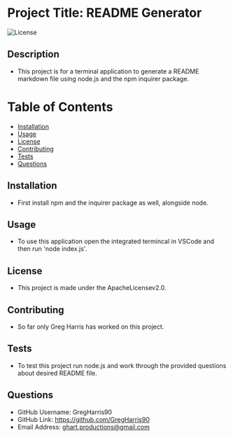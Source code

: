 
  # Project Title: README Generator 
  ![License](https://img.shields.io/badge/license-ApacheLicensev2.0-green)

  
  ## Description
  - This project is for a terminal application to generate a README markdown file using node.js and the npm inquirer package.
  
  # Table of Contents
  
  * [Installation](##Installation)
  * [Usage](##Usage)
  * [License](##License)
  * [Contributing](##Contributing)
  * [Tests](##Tests)
  * [Questions](##Questions)
  
  ## Installation
  - First install npm and the inquirer package as well, alongside node.
  
  ## Usage
  - To use this application open the integrated termincal in VSCode and then run 'node index.js'.
  
  ## License 
 - This project is made under the ApacheLicensev2.0.
  
  ## Contributing
  - So far only Greg Harris has worked on this project.
  
  ## Tests
  - To test this project run node.js and work through the provided questions about desired README file.
  
  ## Questions
  - GitHub Username: GregHarris90
  - GitHub Link: https://github.com/GregHarris90
  - Email Address: ghart.productions@gmail.com
  
  